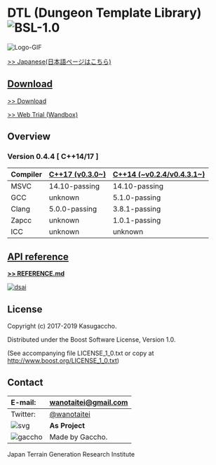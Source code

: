 # DTL (Dungeon Template Library) ![BSL-1.0](https://img.shields.io/badge/license-BSL--1.0-blue.svg)

![Logo-GIF](https://kasugaccho.github.io/DungeonPicture/Picture/Logo/logo_color960_2.gif)

[>> Japanese(日本語ページはこちら)](https://github.com/Kasugaccho/DungeonTemplateLibrary/wiki/%E3%83%9B%E3%83%BC%E3%83%A0)

## [Download](https://github.com/Kasugaccho/DungeonTemplateLibrary/releases)

[>> Download](https://github.com/Kasugaccho/DungeonTemplateLibrary/releases)

[>> Web Trial (Wandbox)](https://github.com/Kasugaccho/DungeonTemplateLibrary/wiki/Web-Trial)

## Overview

### Version 0.4.4 [ C++14/17 ]

|Compiler|[C++17 (v0.3.0~)](https://github.com/Kasugaccho/DungeonTemplateLibrary/tree/master/include/cpp17)|[C++14 (~v0.2.4/v0.4.3.1\~)](https://github.com/Kasugaccho/DungeonTemplateLibrary/tree/master/include/cpp14)|
|:---|:---|:---|
|MSVC|14.10-passing|14.10-passing|
|GCC|unknown|5.1.0-passing|
|Clang|5.0.0-passing|3.8.1-passing|
|Zapcc|unknown|1.0.1-passing|unknown|
|ICC|unknown|unknown|

## [API reference](./REFERENCE.md)

[**>> REFERENCE.md**](./REFERENCE.md)

[![dsai](https://Kasugaccho.github.io/DungeonPicture/Picture/3D/diamond_sqare_ai.png)](./REFERENCE.md)

## License

Copyright (c) 2017-2019 Kasugaccho.

Distributed under the Boost Software License, Version 1.0.

(See accompanying file LICENSE_1_0.txt or copy at http://www.boost.org/LICENSE_1_0.txt)

## Contact

|E-mail:|wanotaitei@gmail.com|
|:---|:---|
|Twitter:|[@wanotaitei](https://twitter.com/wanotaitei)|
|![svg](https://Kasugaccho.github.io/DungeonPicture/Picture/as_logo.svg)|**As Project**|
|![gaccho](https://Kasugaccho.github.io/DungeonPicture/Picture/gaccho_icon.svg)|Made by Gaccho.|

Japan Terrain Generation Research Institute
